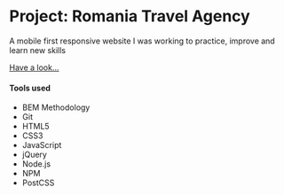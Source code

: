 <h1>Project: Romania Travel Agency</h1>
<p> A mobile first responsive website I was working to practice, improve and learn new skills</p>

<a href="https://lucianpauna.github.io/Travel-Site-Example/">Have a look...</a>

<h4>Tools used</h4>

<ul>
  <li>BEM Methodology</li>
  <li>Git</li>
  <li>HTML5</li>
  <li>CSS3</li>
  <li>JavaScript</li>
  <li>jQuery</li>
  <li>Node.js</li>
  <li>NPM</li>
  <li>PostCSS</li>
</ul>
